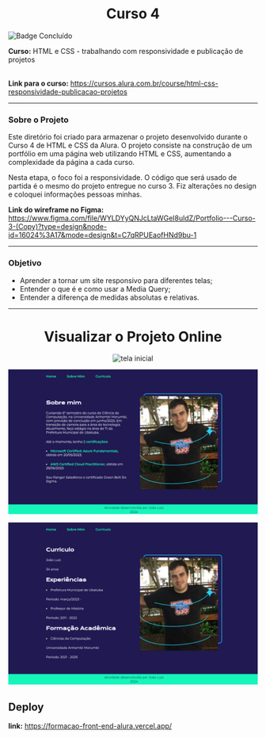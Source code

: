 <h1 align="center">Curso 4</h1> 

![Badge Concluído](http://img.shields.io/static/v1?label=STATUS&message=CONCLUÍDO&color=GREEN&style=for-the-badge)


**Curso:**  HTML e CSS - trabalhando com responsividade e publicação de projetos  
<br>

**Link para o curso:** https://cursos.alura.com.br/course/html-css-responsividade-publicacao-projetos

---
### Sobre o Projeto

Este diretório foi criado para armazenar o projeto desenvolvido durante o Curso 4 de HTML e CSS da Alura. O projeto consiste na construção de um portfólio em uma página web utilizando HTML e CSS, aumentando a complexidade da página a cada curso. 

Nesta etapa, o foco foi a responsividade. O código que será usado de partida é o mesmo do projeto entregue no curso 3. Fiz alterações no design e coloquei informações pessoas minhas.

**Link do wireframe no Figma:** https://www.figma.com/file/WYLDYyQNJcLtaWGeI8uldZ/Portfolio---Curso-3-(Copy)?type=design&node-id=16024%3A17&mode=design&t=C7qRPUEaofHNd9bu-1

---
### Objetivo

- Aprender a tornar um site responsivo para diferentes telas;
- Entender o que é e como usar a Media Query;
- Entender a diferença de medidas absolutas e relativas.

---
<h1 align="center">Visualizar o Projeto Online</h1> 

<p align="center">
    <img src="/4- HTML e CSS - trabalhando com responsividade e publicacaoo de projetos/imagens/3 - tela inicial - projeto final.png" alt="tela inicial">
</p>

<p align="center">
    <img src="/4- HTML e CSS - trabalhando com responsividade e publicacao de projetos/imagens/3 - sobre mim - projeto final.png" alt="tela Sobre Mim">
</p>

<p align="center">
    <img src="/4- HTML e CSS - trabalhando com responsividade e publicacao de projetos/imagens/3 - curriculo - projeto final.png" alt="tela Curriculo">
</p>


## Deploy
**link:** https://formacao-front-end-alura.vercel.app/
